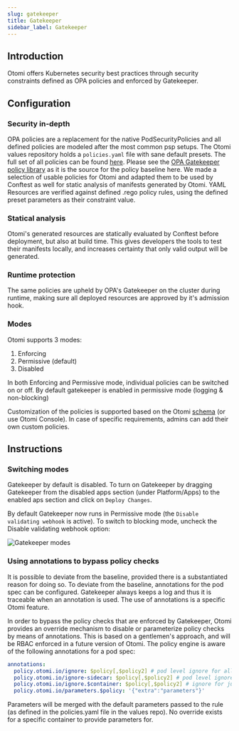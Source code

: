 ```yaml
---
slug: gatekeeper
title: Gatekeeper
sidebar_label: Gatekeeper
---
```


## Introduction

Otomi offers Kubernetes security best practices through security constraints defined as OPA policies and enforced by Gatekeeper.

## Configuration

### Security in-depth

OPA policies are a replacement for the native PodSecurityPolicies and all defined policies are modeled after the most common psp setups. The Otomi values repository holds a `policies.yaml` file with sane default presets. The full set of all policies can be found [here](https://github.com/redkubes/otomi-core/tree/main/policies). Please see the [OPA Gatekeeper policy library](https://github.com/open-policy-agent/gatekeeper-library) as it is the source for the policy baseline here. We made a selection of usable policies for Otomi and adapted them to be used by Conftest as well for static analysis of manifests generated by Otomi. YAML Resources are verified against defined .rego policy rules, using the defined preset parameters as their constraint value.

### Statical analysis

Otomi's generated resources are statically evaluated by Conftest before deployment, but also at build time. This gives developers the tools to test their manifests locally, and increases certainty that only valid output will be generated.

### Runtime protection

The same policies are upheld by OPA's Gatekeeper on the cluster during runtime, making sure all deployed resources are approved by it's admission hook.

### Modes

Otomi supports 3 modes:

1. Enforcing
2. Permissive (default)
3. Disabled

In both Enforcing and Permissive mode, individual policies can be switched on or off. By default gatekeeper is enabled in permissive mode (logging & non-blocking)

Customization of the policies is supported based on the Otomi [schema](https://github.com/redkubes/otomi-core/blob/main/values-schema.yaml) (or use Otomi Console). In case of specific requirements, admins can add their own custom policies.


## Instructions
### Switching modes

Gatekeeper by default is disabled. To turn on Gatekeeper by dragging Gatekeeper from the disabled apps section (under Platform/Apps) to the enabled aps section and click on `Deploy Changes`.

By default Gatekeeper now runs in Permissive mode (the `Disable validating webhook` is active). To switch to blocking mode, uncheck the Disable validating webhook option:

![Gatekeeper modes](../img/gatekeeper-modes.png)

### Using annotations to bypass policy checks

It is possible to deviate from the baseline, provided there is a substantiated reason for doing so. To deviate from the baseline, annotations for the pod spec can be configured. Gatekeeper always keeps a log and thus it is traceable when an annotation is used. The use of annotations is a specific Otomi feature.

In order to bypass the policy checks that are enforced by Gatekeeper, Otomi provides an override mechanism to disable or parameterize policy checks by means of annotations. This is based on a gentlemen's approach, and will be RBAC enforced in a future version of Otomi. The policy engine is aware of the following annotations for a pod spec:

```yaml
annotations:
  policy.otomi.io/ignore: $policy[,$policy2] # pod level ignore for all containers
  policy.otomi.io/ignore-sidecar: $policy[,$policy2] # pod level ignore for sidecars, such as istio-proxy
  policy.otomi.io/ignore.$container: $policy[,$policy2] # ignore for just the mentioned container
  policy.otomi.io/parameters.$policy: '{"extra":"parameters"}'
```

Parameters will be merged with the default parameters passed to the rule (as defined in the policies.yaml file in the values repo). No override exists for a specific container to provide parameters for.
